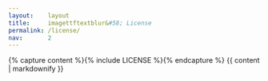 ```yaml
---
layout:    layout
title:     imagettftextblur&#58; License
permalink: /license/
nav:       2
---
```


{% capture content %}{% include LICENSE %}{% endcapture %}
{{ content | markdownify }}
